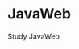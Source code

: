 
<!--
 * @Author: your name
 * @Date: 2021-02-21 16:29:01
 * @LastEditTime: 2021-02-21 20:09:15
 * @LastEditors: Please set LastEditors
 * @Description: In User Settings Edit
 * @FilePath: \undefinedc:\Users\Yimning\Desktop\JavaScript\README.md
-->
# JavaWeb
Study JavaWeb


